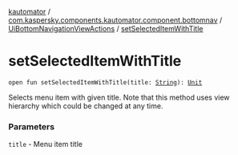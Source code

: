 [kautomator](../../index.md) / [com.kaspersky.components.kautomator.component.bottomnav](../index.md) / [UiBottomNavigationViewActions](index.md) / [setSelectedItemWithTitle](./set-selected-item-with-title.md)

# setSelectedItemWithTitle

`open fun setSelectedItemWithTitle(title: `[`String`](https://kotlinlang.org/api/latest/jvm/stdlib/kotlin/-string/index.html)`): `[`Unit`](https://kotlinlang.org/api/latest/jvm/stdlib/kotlin/-unit/index.html)

Selects menu item with given title. Note that this method uses view hierarchy which could be changed at any time.

### Parameters

`title` - Menu item title
